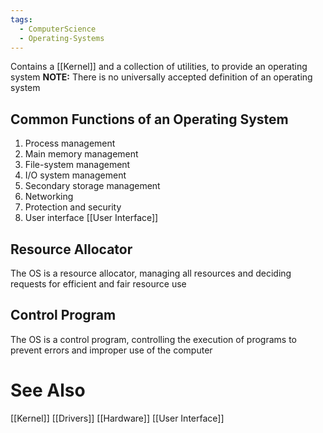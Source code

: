 ```yaml
---
tags:
  - ComputerScience
  - Operating-Systems
---
```

Contains a [[Kernel]] and a collection of utilities, to provide an operating system
**NOTE:** There is no universally accepted definition of an operating system

## Common Functions of an Operating System
1. Process management
2. Main memory management
3. File-system management
4. I/O system management
5. Secondary storage management
6. Networking
7. Protection and security
8. User interface [[User Interface]]

## Resource Allocator
The OS is a resource allocator, managing all resources and deciding requests for efficient and fair resource use

## Control Program
The OS is a control program, controlling the execution of programs to prevent errors and improper use of the computer
# See Also
[[Kernel]]
[[Drivers]]
[[Hardware]]
[[User Interface]]